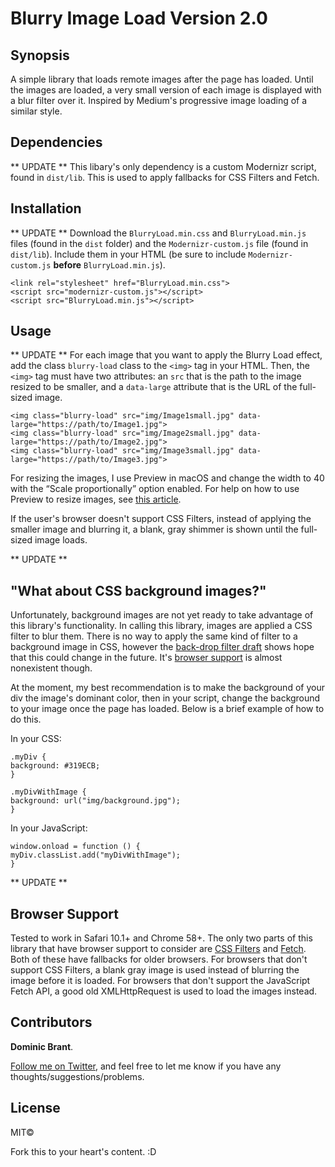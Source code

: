 # Blurry Image Load Version 2.0

## Synopsis

A simple library that loads remote images after the page has loaded. Until the images are loaded, a very small version of each image is displayed with a blur filter over it. Inspired by Medium's progressive image loading of a similar style.

## Dependencies

** UPDATE **
This libary's only dependency is a custom Modernizr script, found in `dist/lib`. This is used to apply fallbacks for CSS Filters and Fetch.

## Installation

** UPDATE **
Download the `BlurryLoad.min.css` and `BlurryLoad.min.js` files (found in the `dist` folder) and the `Modernizr-custom.js` file (found in `dist/lib`). Include them in your HTML (be sure to include `Modernizr-custom.js` **before** `BlurryLoad.min.js`).

```
<link rel="stylesheet" href="BlurryLoad.min.css">
<script src="modernizr-custom.js"></script>
<script src="BlurryLoad.min.js"></script>
```

## Usage

** UPDATE **
For each image that you want to apply the Blurry Load effect, add the class `blurry-load` class to the `<img>` tag in your HTML. Then, the `<img>` tag must have two attributes: an `src` that is the path to the image resized to be smaller, and a `data-large` attribute that is the URL of the full-sized image.

```
<img class="blurry-load" src="img/Image1small.jpg" data-large="https://path/to/Image1.jpg">
<img class="blurry-load" src="img/Image2small.jpg" data-large="https://path/to/Image2.jpg">
<img class="blurry-load" src="img/Image3small.jpg" data-large="https://path/to/Image3.jpg">
```

For resizing the images, I use Preview in macOS and change the width to 40 with the “Scale proportionally” option enabled. For help on how to use Preview to resize images, see [this article](https://support.apple.com/kb/PH5936?locale=en_US).

If the user's browser doesn't support CSS Filters, instead of applying the smaller image and blurring it, a blank, gray shimmer is shown until the full-sized image loads.

** UPDATE **

## "What about CSS background images?"

Unfortunately, background images are not yet ready to take advantage of this library's functionality. In calling this library, images are applied a CSS filter to blur them. There is no way to apply the same kind of filter to a background image in CSS, however the [back-drop filter draft](https://drafts.fxtf.org/filter-effects-2/#BackdropFilterProperty) shows hope that this could change in the future. It's [browser support](http://caniuse.com/#feat=css-backdrop-filter) is almost nonexistent though.

At the moment, my best recommendation is to make the background of your div the image's dominant color, then in your script, change the background to your image once the page has loaded. Below is a brief example of how to do this.

In your CSS:

```
.myDiv {
background: #319ECB;
}

.myDivWithImage {
background: url("img/background.jpg");
}
```

In your JavaScript:

```
window.onload = function () {
myDiv.classList.add("myDivWithImage");
}
```

** UPDATE **

## Browser Support

Tested to work in Safari 10.1+ and Chrome 58+. The only two parts of this library that have browser support to consider are [CSS Filters](http://caniuse.com/#feat=css-filters) and [Fetch](http://caniuse.com/#feat=fetch). Both of these have fallbacks for older browsers. For browsers that don't support CSS Filters, a blank gray image is used instead of blurring the image before it is loaded. For browsers that don't support the JavaScript Fetch API, a good old XMLHttpRequest is used to load the images instead.

## Contributors

**Dominic Brant**.

[Follow me on Twitter](https://twitter.com/dombrant), and feel free to let me know if you have any thoughts/suggestions/problems.

## License

MIT©

Fork this to your heart's content. :D
